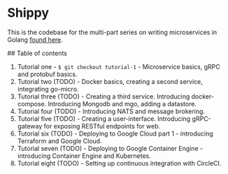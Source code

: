 # Shippy

This is the codebase for the multi-part series on writing microservices in Golang [found here](ewanvalentine.io).

## Table of contents
1. Tutorial one - `$ git checkout tutorial-1` - Microservice basics, gRPC and protobuf basics.
2. Tutorial two (TODO) - Docker basics, creating a second service, integrating go-micro.
3. Tutorial three (TODO) - Creating a third service. Introducing docker-compose. Introducing Mongodb and mgo, adding a datastore.
4. Tutorial four (TODO) - Introducing NATS and message brokering.
5. Tutorial five (TODO) - Creating a user-interface. Introducing gRPC-gateway for exposing RESTful endpoints for web.
6. Tutorial six (TODO) - Deploying to Google Cloud part 1 - introducing Terraform and Google Cloud.
7. Tutorial seven (TODO) - Deploying to Google Container Engine - introducing Container Engine and Kubernetes.
8. Tutorial eight (TODO) - Setting up continuous integration with CircleCI.
